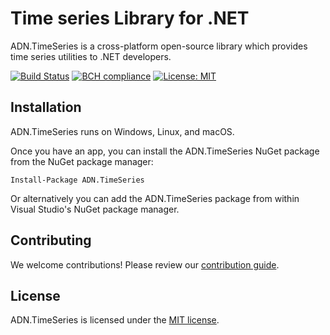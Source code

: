 # Time series Library for .NET

ADN.TimeSeries is a cross-platform open-source library which provides time series utilities to .NET developers.

[![Build Status](https://travis-ci.org/andresdigiovanni/ADN.TimeSeries.svg?branch=master)](https://travis-ci.org/andresdigiovanni/ADN.TimeSeries)
[![BCH compliance](https://bettercodehub.com/edge/badge/andresdigiovanni/ADN.TimeSeries?branch=master)](https://bettercodehub.com/)
[![License: MIT](https://img.shields.io/badge/License-MIT-yellow.svg)](https://opensource.org/licenses/MIT)

## Installation

ADN.TimeSeries runs on Windows, Linux, and macOS.

Once you have an app, you can install the ADN.TimeSeries NuGet package from the NuGet package manager:

```
Install-Package ADN.TimeSeries
```

Or alternatively you can add the ADN.TimeSeries package from within Visual Studio's NuGet package manager.

## Contributing

We welcome contributions! Please review our [contribution guide](CONTRIBUTING.md).

## License

ADN.TimeSeries is licensed under the [MIT license](LICENSE).
